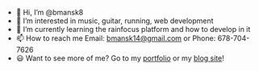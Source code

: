 - 👋 Hi, I’m @bmansk8
- 👀 I’m interested in music, guitar, running, web development
- 🌱 I’m currently learning the rainfocus platform and how to develop in it
- 📫 How to reach me Email: bmansk14@gmail.com or Phone: 678-704-7626
- 😃 Want to see more of me? Go to my [portfolio](https://www.barronvbrock.net/) or my [blog site](https://barron-blog.vercel.app/)!

<!---
bmansk8/bmansk8 is a ✨ special ✨ repository because its `README.md` (this file) appears on your GitHub profile.
You can click the Preview link to take a look at your changes.
--->
